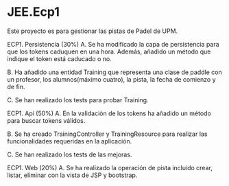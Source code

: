 # JEE.Ecp1
Este proyecto es para gestionar las pistas de Padel de UPM.

ECP1. Persistencia (30%)
A. Se ha modificado la capa de persistencia para que los tokens caduquen en una hora.
Además, añadido un método que indique el token está caducado o no.

B. Ha añadido una entidad Training que representa una clase de paddle con un profesor, 
los alumnos(máximo cuatro), la pista, la fecha de comienzo y de fin.

C. Se han realizado los tests para probar Training.


ECP1. Api (50%)
A. En la validación de los tokens ha añadido un método para buscar tokens válidos.

B. Se ha creado TrainingController y TrainingResource para realizar las funcionalidades
requeridas en la aplicación.

C. Se han realizado los tests de las mejoras.


ECP1. Web (20%)
A. Se ha realizado la operación de pista incluido crear, listar, eliminar con la vista de 
JSP y bootstrap.
